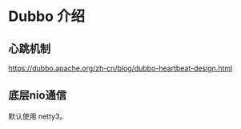 # Dubbo 介绍

## 心跳机制

<https://dubbo.apache.org/zh-cn/blog/dubbo-heartbeat-design.html>





## 底层nio通信

默认使用 netty3。

